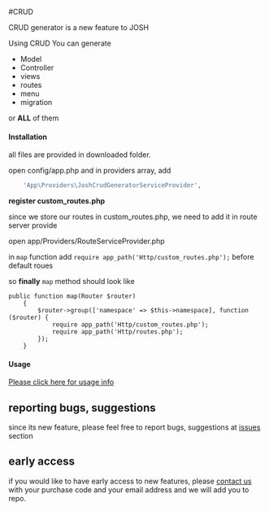 #CRUD

CRUD generator is a new feature to JOSH

Using CRUD You can generate

* Model
* Controller
* views
* routes
* menu
* migration

or **ALL** of them

#### Installation

all files are provided in downloaded folder.

open config/app.php and in providers array, add
````php
    'App\Providers\JoshCrudGeneratorServiceProvider',
````

**register custom_routes.php**

since we store our routes in custom_routes.php, we need to add it in route server provide

open app/Providers/RouteServiceProvider.php

in ````map```` function add ````require app_path('Http/custom_routes.php');```` before default roues

so **finally** ````map```` method  should look like

````
public function map(Router $router)
    {
        $router->group(['namespace' => $this->namespace], function ($router) {
            require app_path('Http/custom_routes.php');
            require app_path('Http/routes.php');
        });
    }
````    


#### Usage

[Please click here for usage info](http://lorvent.gitbooks.io/josh/content/crud.html)


## reporting bugs, suggestions

since its new feature, please feel free to report bugs, suggestions at [issues](https://bitbucket.org/lorvent/josh_laravel51/issues) section

## early access

if you would like to have early access to new features, please [contact us](http://codecanyon.net/user/jyostna#contact) with your purchase code  and your email address and we will add you to repo.
